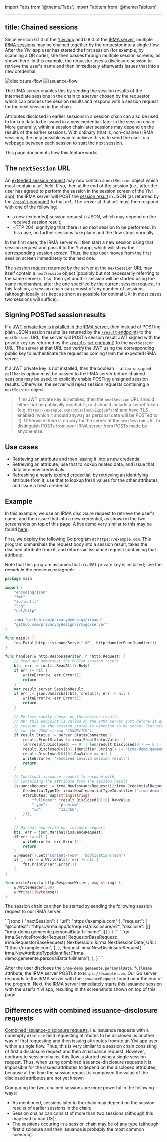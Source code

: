 import Tabs from '@theme/Tabs';
import TabItem from '@theme/TabItem';

---
title: Chained sessions
---

Since version 6.1.0 of the [Yivi app](yivi-app.md) and 0.8.0 of the [IRMA server](irma-server.md), multiple [IRMA sessions](what-is-yivi.md#session-types) may be chained together by the requestor into a single flow. After the Yivi app user has started the first session (for example, by scanning a QR code), she then passes through multiple session screens, as shown here. In this example, the requestor uses a disclosure session to retrieve the user's name and then immediately afterwards issues that into a new credential.

<div className="center" style={{ marginBottom: "1em" }}>
  <img
    src="/img/chain-disclosure.png"
    style={{ width: "35%" }}
    alt="disclosure-flow"
  />
  <img
    src="/img/chain-issuance.png"
    style={{ width: "35%", marginRight: "3em" }}
    alt="issuance-flow"
  />
</div>

The IRMA server enables this by sending the session results of the intermediate sessions in the chain to a server chosen by the requestor, which can process the session results and respond with a session request for the next session in the chain.

Attributes disclosed in earlier sessions in a session chain can also be used to lookup data to be issued in a new credential, later in the session chain. More generally, within a session chain later sessions may depend on the results of the earlier sessions. With ordinary (that is, non-chained) IRMA sessions, the only possible way to achieve this is to send the user to a webpage between each session to start the next session.

This page documents how this feature works.

## The `nextSession` URL

An [extended session request](session-requests.md#extra-parameters) may now contain a `nextSession` object which must contain a `url` field. If so, then at the end of the session (i.e., after the user has agreed to perform the session in the session screen of the Yivi app), the IRMA server will POST the [session result](https://pkg.go.dev/github.com/privacybydesign/irmago/server#SessionResult) in JSON (as returned by the [`/result` endpoint](api-irma-server#get-session-requestortoken-result)) to that `url`. The server at that `url` must then respond with one of the following:

* a new (extended) session request in JSON, which may depend on the received session result;
* HTTP 204, signifying that there is no next session to be performed. In this case, no further sessions take place and the flow stops normally.

In the first case, the IRMA server will then start a new session using that session request and pass it to the Yivi app, which will show the corresponding session screen. Thus, the app user moves from the first session screen immediately to the next one.

The session request returned by the server at the `nextSession` URL may itself contain a `nextSession` object (possibly but not necessarily referring to the same server). If so, then yet another session will be started using the same mechanism, after the one specified by the current session request. In this fashion, a session chain can consist of any number of sessions (although ideally it is kept as short as possible for optimal UX; in most cases two sessions will suffice).

## Signing POSTed session results

If a [JWT private key is installed in the IRMA server](irma-server.md#signed-jwt-session-results), then instead of POSTing plain JSON session results (as returned by the [`/result` endpoint](api-irma-server#get-session-requestortoken-result)) to the `nextSession` URL, the server will POST a session result JWT signed with the private key (as returned by the [`/result-jwt` endpoint](api-irma-server.md#get-session-requestortoken-result-jwt)) to the `nextSession` URL. The server at that URL can verify the JWT using the corresponding public key to authenticate the request as coming from the expected IRMA server.

If a JWT private key is not installed, then the boolean `--allow-unsigned-callbacks` option must be passed to the IRMA server before chained sessions may be used, to explicitly enable POSTing unsigned session results. Otherwise, the server will reject session requests containing a `nextSession` object.

> If no JWT private key is installed, then the `nextSession` URL should either not be publically reachable, or it should include a secret token (e.g. `https://example.com/cX5aTins5kEZpjDpfYcN`) and have TLS enabled (which it should anyway as personal data will be POSTed to it). Otherwise there is no way for the server at the `nextSession` URL to distinguish POSTs from your IRMA server from POSTs made by anyone else.

## Use cases

* Retrieving an attribute and then issuing it into a new credential.
* Retrieving an attribute; use that to lookup related data; and issue that data into new credentials.
* Refreshing a nearly expired credential, by retrieving an identifying attribute from it; use that to lookup fresh values for the other attributes, and issue a fresh credential.

## Example

In this example, we use an IRMA disclosure request to retrieve the user's name, and then issue that into a new credential, as shown in the two screenshots on top of this page. A live demo very similar to this may be found [here](https://privacybydesign.foundation/demo/irmaTubePremium).

First, we deploy the following Go program at `https://example.com`. This program unmarshals the request body into a session result, takes the discloed attribute from it, and returns an issuance request containing that attribute.

Note that this program assumes that no JWT private key is installed; see the remark in the previous paragraph.

```go
package main

import (
	"encoding/json"
	"fmt"
	"io/ioutil"
	"log"
	"net/http"

	irma "github.com/privacybydesign/irmago"
	"github.com/privacybydesign/irmago/server"
)

func main() {
	log.Fatal(http.ListenAndServe(":80", http.HandlerFunc(handler)))
}

func handler(w http.ResponseWriter, r *http.Request) {
	// Read and unmarshal the POSTed session result
	bts, err := ioutil.ReadAll(r.Body)
	if err != nil {
		writeError(w, err.Error())
		return
	}
	var result server.SessionResult
	if err := json.Unmarshal(bts, &result); err != nil {
		writeError(w, err.Error())
		return
	}

	// Perform sanity checks on the session result.
	// NB: this endpoint is called by the IRMA server just before it ends the
	// session, so the session status is expected to be server.StatusConnected
	// (or the JSON string "CONNECTED").
	if result.Status != server.StatusConnected ||
		result.ProofStatus != irma.ProofStatusValid ||
		len(result.Disclosed) == 0 || len(result.Disclosed[0]) == 0 ||
		result.Disclosed[0][0].Identifier.String() != "irma-demo.gemeente.personalData.fullname" ||
		result.Disclosed[0][0].RawValue == nil {
		writeError(w, "received invalid session result")
		return
	}

	// Construct issuance request to respond with,
	// containing the attribute from the session result
	issuanceRequest := irma.NewIssuanceRequest([]*irma.CredentialRequest{{
		CredentialTypeID: irma.NewCredentialTypeIdentifier("irma-demo.IRMATube.member"),
		Attributes: map[string]string{
			"fullname": *result.Disclosed[0][0].RawValue,
			"type":     "premium",
			"id":       "123456",
		}}},
	)

	// Marshal and write our issuance request
	bts, err = json.Marshal(issuanceRequest)
	if err != nil {
		writeError(w, err.Error())
		return
	}
	w.Header().Set("Content-Type", "application/json")
	if _, err = w.Write(bts); err != nil {
		fmt.Println(err.Error())
	}
}

func writeError(w http.ResponseWriter, msg string) {
	w.WriteHeader(500)
	w.Write([]byte(msg))
}
```

The session chain can then be started by sending the following session request to our IRMA server.

<Tabs>
  <TabItem value="json" label="Extended session request (JSON)" default>
  	```jsonc
		{
		"nextSession": {
			"url": "https://example.com"
		},
		"request": {
			"@context": "https://irma.app/ld/request/disclosure/v2",
			"disclose": [[[ "irma-demo.gemeente.personalData.fullname" ]]]
		}
	}
	```
  </TabItem>
  <TabItem value="go" label="Extended session request (Go)">
    ```go
	irma.ServiceProviderRequest{
		RequestorBaseRequest: irma.RequestorBaseRequest{
			NextSession: &irma.NextSessionData{
				URL: "https://example.com",
			},
		},
		Request: irma.NewDisclosureRequest(
			irma.NewAttributeTypeIdentifier("irma-demo.gemeente.personalData.fullname"),
		),
	}
	```
  </TabItem>
</Tabs>

After the user discloses the `irma-demo.gemeente.personalData.fullname` attribute, the IRMA server POSTs it to `https://example.com`. Our Go server responds to the IRMA server with the `issuanceRequest` found near the end of the program. Next, the IRMA server immediately starts this issuance session with the user's Yivi app, resulting in the screenshots shown on top of this page.

## Differences with combined issuance-disclosure requests

[Combined issuance-disclosure requests](session-requests.md#issuance-requests), i.e. issuance requests with a nonempty `disclose` field requesting attributes to be disclosed, is another way of first requesting and then issuing attributes from/to an Yivi app user within a single flow. Thus, this is very similar to a session chain consisting of first a disclosure request and then an issuance request. However, contrary to session chains, this flow is started using a single session request. Thus, when using combined issuance-disclosure requests it is impossible for the issued attributes to depend on the disclosed attributes, because at the time the session request is composed the value of the disclosed attributes are not yet known.

Comparing the two, chained sessions are more powerful in the following ways:

* As mentioned, sessions later in the chain may depend on the session results of earlier sessions in the chain;
* Session chains can consist of more than two sessions (although this may lead to bad UX);
* The sessions occuring in a session chain may be of any type (although first disclosure and then issuance is probably the most common scenario).
